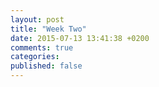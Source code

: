 ```yaml
---
layout: post
title: "Week Two"
date: 2015-07-13 13:41:38 +0200
comments: true
categories: 
published: false
---
```

